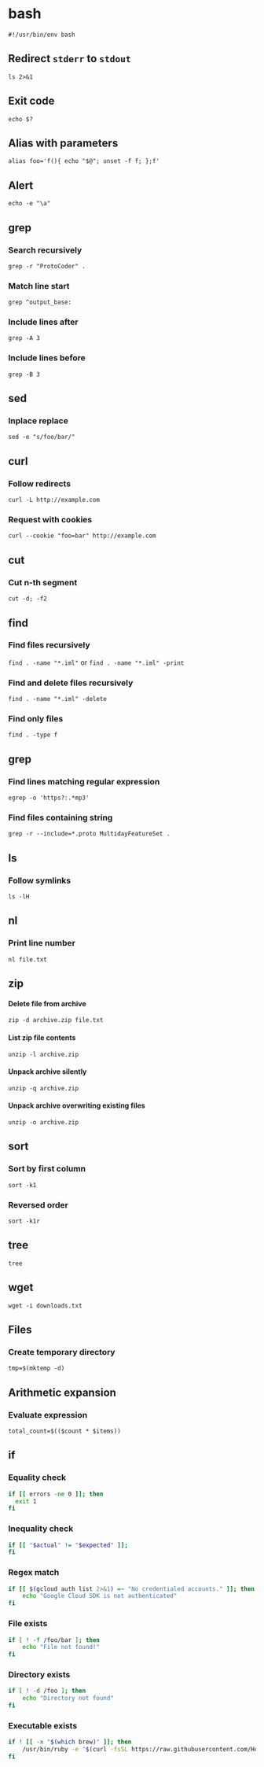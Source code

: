 # bash
`#!/usr/bin/env bash`

## Redirect `stderr` to `stdout`
`ls 2>&1`

## Exit code
`echo $?`

## Alias with parameters
`alias foo='f(){ echo "$@"; unset -f f; };f'`

## Alert
`echo -e "\a"`

## grep

### Search recursively
`grep -r "ProtoCoder" .`

### Match line start
`grep ^output_base:`

### Include lines after
`grep -A 3`

### Include lines before
`grep -B 3`

## sed

### Inplace replace
`sed -e "s/foo/bar/"`

## curl

### Follow redirects
`curl -L http://example.com`

### Request with cookies
`curl --cookie "foo=bar" http://example.com`

## cut

### Cut n-th segment
`cut -d; -f2`

## find

### Find files recursively
`find . -name "*.iml"` or `find . -name "*.iml" -print`

### Find and delete files recursively
`find . -name "*.iml" -delete`

### Find only files
`find . -type f`

## grep

### Find lines matching regular expression
`egrep -o 'https?:.*mp3'`

### Find files containing string
`grep -r --include=*.proto MultidayFeatureSet .`

## ls

### Follow symlinks
`ls -lH`

## nl

### Print line number
`nl file.txt`

## zip

#### Delete file from archive
`zip -d archive.zip file.txt`

#### List zip file contents
`unzip -l archive.zip`

#### Unpack archive silently
`unzip -q archive.zip`

#### Unpack archive overwriting existing files
`unzip -o archive.zip`

## sort

### Sort by first column
`sort -k1`

### Reversed order
`sort -k1r`

## tree
`tree`

## wget
`wget -i downloads.txt`

## Files

### Create temporary directory
`tmp=$(mktemp -d)`

## Arithmetic expansion

### Evaluate expression
`total_count=$(($count * $items))`

## if

### Equality check
```bash
if [[ errors -ne 0 ]]; then
  exit 1
fi
```

### Inequality check
```bash
if [[ "$actual" != "$expected" ]];
fi
```

### Regex match
```bash
if [[ $(gcloud auth list 2>&1) =~ "No credentialed accounts." ]]; then
    echo "Google Cloud SDK is not authenticated"
fi
```

### File exists
```bash
if [ ! -f /foo/bar ]; then
    echo "File not found!"
fi
```

### Directory exists
```bash
if [ ! -d /foo ]; then
    echo "Directory not found"
fi
```

### Executable exists
```bash
if ! [[ -x "$(which brew)" ]]; then
    /usr/bin/ruby -e "$(curl -fsSL https://raw.githubusercontent.com/Homebrew/install/master/install)"
fi
```

